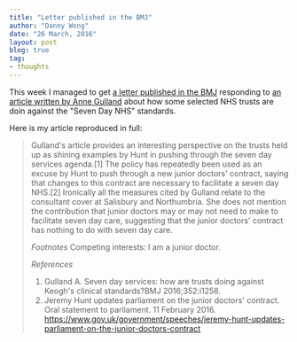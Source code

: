 ```yaml
---
title: "Letter published in the BMJ"
author: "Danny Wong"
date: "26 March, 2016"
layout: post
blog: true
tag:
- thoughts
---
```


This week I managed to get [a letter published in the BMJ](http://bmj.com/cgi/content/full/bmj.i1576?ijkey=Uo8zr2C2tn8DSHy&keytype=ref) responding to [an article written by Anne Gulland](http://www.bmj.com/content/352/bmj.i1258) about how some selected NHS trusts are doin against the "Seven Day NHS" standards.

Here is my article reproduced in full:
> Gulland's article provides an interesting perspective on the trusts held up as shining examples by Hunt in pushing through the seven day services agenda.[1] The policy has repeatedly been used as an excuse by Hunt to push through a new junior doctors' contract, saying that changes to this contract are necessary to facilitate a seven day NHS.[2] Ironically all the measures cited by Gulland relate to the consultant cover at Salisbury and Northumbria. She does not mention the contribution that junior doctors may or may not need to make to facilitate seven day care, suggesting that the junior doctors' contract has nothing to do with seven day care.
>
> *Footnotes*
> Competing interests: I am a junior doctor.
>
> *References*
> 1. Gulland A. Seven day services: how are trusts doing against Keogh's clinical standards?BMJ 2016;352:i1258.
> 2. Jeremy Hunt updates parliament on the junior doctors' contract. Oral statement to parliament. 11 February 2016. https://www.gov.uk/government/speeches/jeremy-hunt-updates-parliament-on-the-junior-doctors-contract
